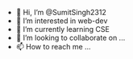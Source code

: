 - 👋 Hi, I’m @SumitSingh2312
- 👀 I’m interested in web-dev
- 🌱 I’m currently learning CSE
- 💞️ I’m looking to collaborate on ...
- 📫 How to reach me ...
